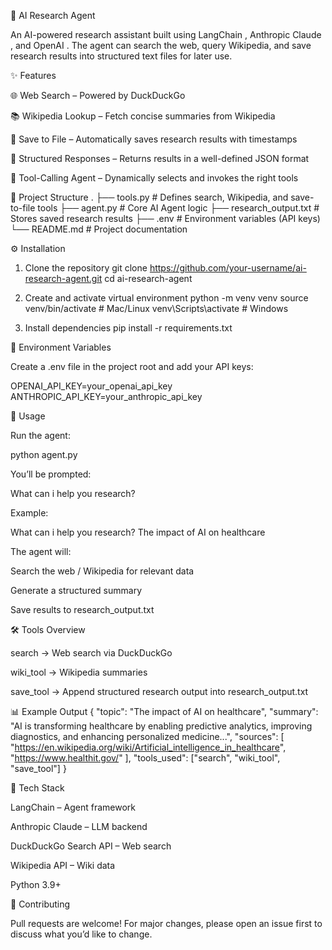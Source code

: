 🧠 AI Research Agent

An AI-powered research assistant built using LangChain
, Anthropic Claude
, and OpenAI
.
The agent can search the web, query Wikipedia, and save research results into structured text files for later use.

✨ Features

🌐 Web Search – Powered by DuckDuckGo

📚 Wikipedia Lookup – Fetch concise summaries from Wikipedia

💾 Save to File – Automatically saves research results with timestamps

🧾 Structured Responses – Returns results in a well-defined JSON format

🔧 Tool-Calling Agent – Dynamically selects and invokes the right tools

📂 Project Structure
.
├── tools.py              # Defines search, Wikipedia, and save-to-file tools
├── agent.py              # Core AI Agent logic
├── research_output.txt   # Stores saved research results
├── .env                  # Environment variables (API keys)
└── README.md             # Project documentation

⚙️ Installation
1. Clone the repository
git clone https://github.com/your-username/ai-research-agent.git
cd ai-research-agent

2. Create and activate virtual environment
python -m venv venv
source venv/bin/activate   # Mac/Linux
venv\Scripts\activate      # Windows

3. Install dependencies
pip install -r requirements.txt

🔑 Environment Variables

Create a .env file in the project root and add your API keys:

OPENAI_API_KEY=your_openai_api_key
ANTHROPIC_API_KEY=your_anthropic_api_key

🚀 Usage

Run the agent:

python agent.py


You’ll be prompted:

What can i help you research? 


Example:

What can i help you research? The impact of AI on healthcare


The agent will:

Search the web / Wikipedia for relevant data

Generate a structured summary

Save results to research_output.txt

🛠 Tools Overview

search → Web search via DuckDuckGo

wiki_tool → Wikipedia summaries

save_tool → Append structured research output into research_output.txt

📊 Example Output
{
  "topic": "The impact of AI on healthcare",
  "summary": "AI is transforming healthcare by enabling predictive analytics, improving diagnostics, and enhancing personalized medicine...",
  "sources": [
    "https://en.wikipedia.org/wiki/Artificial_intelligence_in_healthcare",
    "https://www.healthit.gov/"
  ],
  "tools_used": ["search", "wiki_tool", "save_tool"]
}

🧩 Tech Stack

LangChain
 – Agent framework

Anthropic Claude
 – LLM backend

DuckDuckGo Search API
 – Web search

Wikipedia API
 – Wiki data

Python 3.9+

🤝 Contributing

Pull requests are welcome! For major changes, please open an issue first to discuss what you’d like to change.
